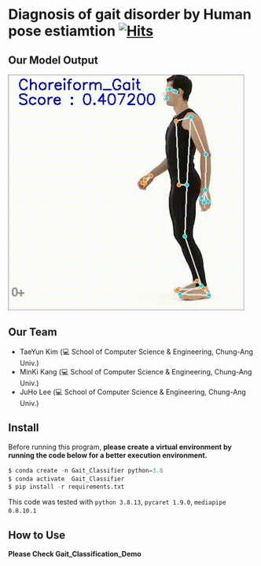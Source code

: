 # Diagnosis of gait disorder by Human pose estiamtion [![Hits](https://hits.seeyoufarm.com/api/count/incr/badge.svg?url=https%3A%2F%2Fgithub.com%2FCUAI-CAU%2F2022_Summer_CV5&count_bg=%2379C83D&title_bg=%23555555&icon=&icon_color=%23E7E7E7&title=hits&edge_flat=false)](https://hits.seeyoufarm.com)



## Our Model Output

![ex_screenshot](./img/demo_visualize.gif)



## Our Team
- TaeYun Kim (💻 School of Computer Science & Engineering, Chung-Ang Univ.)
- MinKi Kang (💻 School of Computer Science & Engineering, Chung-Ang Univ.)
- JuHo Lee (💻 School of Computer Science & Engineering, Chung-Ang Univ.)


## Install

Before running this program, **please create a virtual environment by running the code below for a better execution environment.** 

```python
$ conda create -n Gait_Classifier python=3.8
$ conda activate  Gait_Classifier
$ pip install -r requirements.txt
```
This code was tested with `python 3.8.13`, `pycaret 1.9.0`, `mediapipe 0.8.10.1`  

## How to Use

**Please Check Gait_Classification_Demo**


